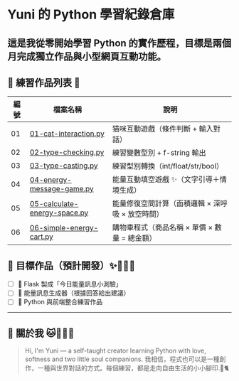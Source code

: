 # Yuni 的 Python 學習紀錄倉庫
這是我從零開始學習 Python 的實作歷程，目標是兩個月完成獨立作品與小型網頁互動功能。
---
## 📘 練習作品列表 📝

| 編號 | 檔案名稱 | 說明 |
|------|-----------|------|
| 01 | [01-cat-interaction.py](cat.py) | 猫咪互動遊戲（條件判斷 + 輸入對話） |
| 02 | [02-type-checking.py](02-type-checking.py) | 練習變數型別 + f-string 輸出 |
| 03 | [03-type-casting.py](03-type-casting.py) | 練習型別轉換（int/float/str/bool） |
| 04 | [04-energy-message-game.py](04-energy-message-game.py) | 能量互動填空遊戲 ✨（文字引導＋情境生成）
| 05 | [05-calculate-energy-space.py](05-calculate-energy-space.py) | 能量修復空間計算（面積邏輯 × 深呼吸 × 放空時間）
| 06 | [06-simple-energy-cart.py](06-simple-energy-cart.py) | 購物車程式（商品名稱 × 單價 × 數量 = 總金額）

## 🔨 目標作品（預計開發）✨👩🏻‍💻

- [ ] 🧪 Flask 製成「今日能量訊息小測驗」
- [ ] 🔮 能量訊息生成器（根據回答給出建議）
- [ ] 🐍 Python 與前端整合練習作品

---

## 🐾 關於我 🐱👩🏻‍💻

> Hi, I'm Yuni — a self-taught creator learning Python with love, softness and two little soul companions.
我相信，程式也可以是一種創作，一種與世界對話的方式。每個練習，都是走向自由生活的小小腳印.🐾🐈
